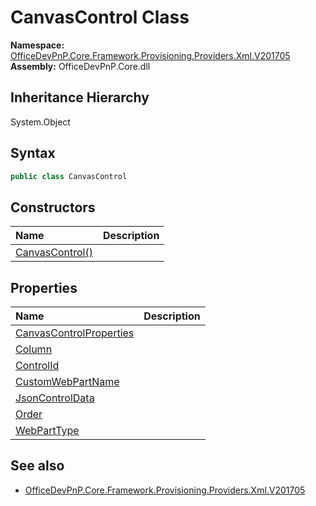 # CanvasControl Class
  

**Namespace:** [OfficeDevPnP.Core.Framework.Provisioning.Providers.Xml.V201705](OfficeDevPnP.Core.Framework.Provisioning.Providers.Xml.V201705.md)  
**Assembly:** OfficeDevPnP.Core.dll  
## Inheritance Hierarchy
System.Object  
## Syntax
```C#
public class CanvasControl
```
## Constructors
|**Name**|**Description**|
|:-----|:-----|
| [CanvasControl()](OfficeDevPnP.Core.Framework.Provisioning.Providers.Xml.V201705.CanvasControl.ctor1.md) |  
## Properties
|**Name**|**Description**|
|:-----|:-----|
| [CanvasControlProperties](OfficeDevPnP.Core.Framework.Provisioning.Providers.Xml.V201705.CanvasControl.CanvasControlProperties.md) | 
| [Column](OfficeDevPnP.Core.Framework.Provisioning.Providers.Xml.V201705.CanvasControl.Column.md) | 
| [ControlId](OfficeDevPnP.Core.Framework.Provisioning.Providers.Xml.V201705.CanvasControl.ControlId.md) | 
| [CustomWebPartName](OfficeDevPnP.Core.Framework.Provisioning.Providers.Xml.V201705.CanvasControl.CustomWebPartName.md) | 
| [JsonControlData](OfficeDevPnP.Core.Framework.Provisioning.Providers.Xml.V201705.CanvasControl.JsonControlData.md) | 
| [Order](OfficeDevPnP.Core.Framework.Provisioning.Providers.Xml.V201705.CanvasControl.Order.md) | 
| [WebPartType](OfficeDevPnP.Core.Framework.Provisioning.Providers.Xml.V201705.CanvasControl.WebPartType.md) | 
## See also
- [OfficeDevPnP.Core.Framework.Provisioning.Providers.Xml.V201705](OfficeDevPnP.Core.Framework.Provisioning.Providers.Xml.V201705.md)
